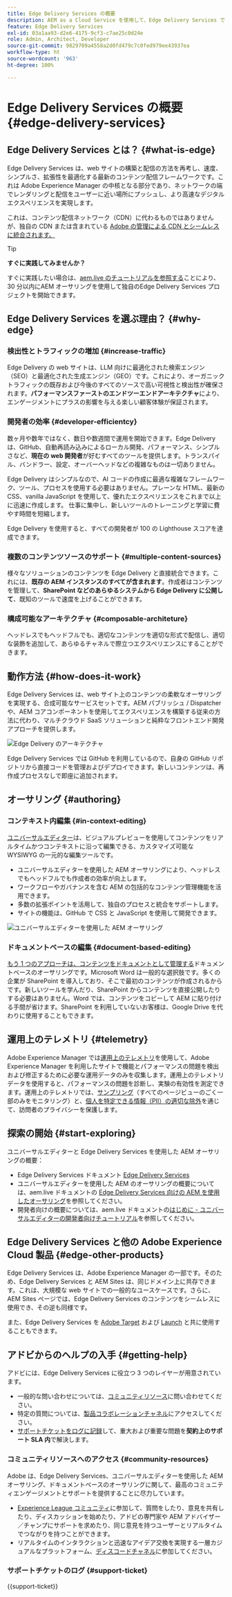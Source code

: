 ```yaml
---
title: Edge Delivery Services の概要
description: AEM as a Cloud Service を使用して、Edge Delivery Services で提供されるパフォーマンスと完璧な Lighthouse スコアを活用する方法について説明します。
feature: Edge Delivery Services
exl-id: 03a1aa93-d2e6-4175-9cf3-c7ae25c0d24e
role: Admin, Architect, Developer
source-git-commit: 9829709a4558a2d0fd479c7c0fed979ee43937ea
workflow-type: ht
source-wordcount: '963'
ht-degree: 100%

---
```



# Edge Delivery Services の概要 {#edge-delivery-services}

## Edge Delivery Services とは？ {#what-is-edge}

Edge Delivery Services は、web サイトの構築と配信の方法を再考し、速度、シンプルさ、拡張性を最適化する最新のコンテンツ配信フレームワークです。これは Adobe Experience Manager の中核となる部分であり、ネットワークの端でレンダリングと配信をユーザーに近い場所にプッシュし、より高速なデジタルエクスペリエンスを実現します。

これは、コンテンツ配信ネットワーク（CDN）に代わるものではありませんが、独自の CDN または含まれている [Adobe の管理による CDN とシームレスに統合されます。](/help/implementing/dispatcher/cdn.md)

>[!TIP]
>
>**すぐに実践してみませんか？**
>
>すぐに実践したい場合は、[aem.live のチュートリアルを参照する](https://www.aem.live/developer/ue-tutorial)ことにより、30 分以内にAEM オーサリングを使用して独自のEdge Delivery Services プロジェクトを開始できます。


## Edge Delivery Services を選ぶ理由？ {#why-edge}

### 検出性とトラフィックの増加 {#increase-traffic}

Edge Delivery の web サイトは、LLM 向けに最適化された検索エンジン（SEO）と最適化された生成エンジン（GEO）です。これにより、オーガニックトラフィックの既存および今後のすべてのソースで高い可視性と検出性が確保されます。**パフォーマンスファーストのエンドツーエンドアーキテクチャ**&#x200B;により、エンゲージメントにプラスの影響を与える楽しい顧客体験が保証されます。

### 開発者の効率 {#developer-efficientcy}

数ヶ月や数年ではなく、数日や数週間で運用を開始できます。Edge Delivery は、GitHub、自動再読み込みによるローカル開発、パフォーマンス、シンプルさなど、**現在の web 開発者**&#x200B;が好むすべてのツールを提供します。トランスパイル、バンドラー、設定、オーバーヘッドなどの複雑なものは一切ありません。

Edge Delivery はシンプルなので、AI コードの作成に最適な複雑なフレームワーク、ツール、プロセスを使用する必要はありません。プレーンな HTML、最新の CSS、vanilla JavaScript を使用して、優れたエクスペリエンスをこれまで以上に迅速に作成します。 仕事に集中し、新しいツールのトレーニングと学習に費やす時間を短縮します。

Edge Delivery を使用すると、すべての開発者が 100 の Lighthouse スコアを達成できます。

### 複数のコンテンツソースのサポート {#multiple-content-sources}

様々なソリューションのコンテンツを Edge Delivery と直接統合できます。これには、**既存の AEM インスタンスのすべてが含まれます**。作成者はコンテンツを管理して、**SharePoint などのあらゆるシステムから Edge Delivery に公開して**、既知のツールで速度を上げることができます。

### 構成可能なアーキテクチャ {#composable-architeture}

ヘッドレスでもヘッドフルでも、適切なコンテンツを適切な形式で配信し、適切な装飾を追加して、あらゆるチャネルで際立つエクスペリエンスにすることができます。

## 動作方法 {#how-does-it-work}

Edge Delivery Services は、web サイト上のコンテンツの柔軟なオーサリングを実現する、合成可能なサービスセットです。AEM パブリッシュ / Dispatcher や、AEM コアコンポーネントを使用してエクスペリエンスを構築する従来の方法に代わり、マルチクラウド SaaS ソリューションと純粋なフロントエンド開発アプローチを提供します。

![Edge Delivery のアーキテクチャ](assets/aem-with-eds-architecture.png)

Edge Delivery Services では GitHub を利用しているので、自身の GitHub リポジトリから直接コードを管理およびデプロイできます。新しいコンテンツは、再作成プロセスなしで即座に追加されます。

## オーサリング {#authoring}

### コンテキスト内編集 {#in-context-editing}

[ユニバーサルエディター](/help/implementing/universal-editor/introduction.md)は、ビジュアルプレビューを使用してコンテンツをリアルタイムかつコンテキストに沿って編集できる、カスタマイズ可能な WYSIWYG の一元的な編集ツールです。

* ユニバーサルエディターを使用した AEM オーサリングにより、ヘッドレスでもヘッドフルでも作成者の効率が向上します。
* ワークフローやガバナンスを含む AEM の包括的なコンテンツ管理機能を活用できます。
* 多数の拡張ポイントを活用して、独自のプロセスと統合をサポートします。
* サイトの機能は、GitHub で CSS と JavaScript を使用して開発できます。

![ユニバーサルエディターを使用した AEM オーサリング](assets/wysiwyg-authoring.png)

### ドキュメントベースの編集 {#document-based-editing}

[もう 1 つのアプローチは、コンテンツをドキュメントとして管理する](https://www.aem.live/docs/authoring)ドキュメントベースのオーサリングです。Microsoft Word は一般的な選択肢です。多くの企業が SharePoint を導入しており、そこで最初のコンテンツが作成されるからです。新しいツールを学んだり、SharePoint からコンテンツを直接公開したりする必要はありません。Word では、コンテンツをコピーして AEM に貼り付ける手間が省けます。SharePoint を利用していないお客様は、Google Drive を代わりに使用することもできます。

## 運用上のテレメトリ {#telemetry}

Adobe Experience Manager では[運用上のテレメトリ](https://www.aem.live/docs/operational-telemetry)を使用して、Adobe Experience Manager を利用したサイトで機能とパフォーマンスの問題を検出および修正するために必要な運用データのみを収集します。運用上のテレメトリデータを使用すると、パフォーマンスの問題を診断し、実験の有効性を測定できます。運用上のテレメトリでは、[サンプリング](https://www.aem.live/docs/operational-telemetry#operational-telemetry-data-is-sampled)（すべてのページビューのごく一部のみをモニタリング）と、[個人を特定できる情報（PII）の適切な除外](https://www.aem.live/docs/operational-telemetry#what-data-is-being-collected)を通じて、訪問者のプライバシーを保護します。

## 探索の開始 {#start-exploring}

ユニバーサルエディターと Edge Delivery Services を使用した AEM オーサリングの概要：

* Edge Delivery Services ドキュメント [Edge Delivery Services](https://www.aem.live)
* ユニバーサルエディターを使用した AEM のオーサリングの概要については、aem.live ドキュメントの [Edge Delivery Services 向けの AEM を使用したオーサリング](https://www.aem.live/docs/aem-authoring)を参照してください。
* 開発者向けの概要については、aem.live ドキュメントの[はじめに - ユニバーサルエディターの開発者向けチュートリアル](https://www.aem.live/developer/ue-tutorial)を参照してください。

## Edge Delivery Services と他の Adobe Experience Cloud 製品 {#edge-other-products}

Edge Delivery Services は、Adobe Experience Manager の一部です。そのため、Edge Delivery Services と AEM Sites は、同じドメイン上に共存できます。これは、大規模な web サイトでの一般的なユースケースです。さらに、AEM Sites ページでは、Edge Delivery Services のコンテンツをシームレスに使用でき、その逆も同様です。

また、Edge Delivery Services を [Adobe Target](https://www.aem.live/developer/target-integration) および [Launch](https://experienceleague.adobe.com/ja/docs/experience-platform/tags/home) と共に使用することもできます。

## アドビからのヘルプの入手 {#getting-help}

アドビには、Edge Delivery Services に役立つ 3 つのレイヤーが用意されています。

* 一般的な問い合わせについては、[コミュニティリソース](#community-resources)に問い合わせてください。
* 特定の質問については、[製品コラボレーションチャネル](#collaboration-channel)にアクセスしてください。
* [サポートチケットをログに記録](#support-ticket)して、重大および重要な問題を&#x200B;**契約上のサポート SLA 内**&#x200B;で解決します。

### コミュニティリソースへのアクセス {#community-resources}

Adobe は、Edge Delivery Services、ユニバーサルエディターを使用した AEM オーサリング、ドキュメントベースのオーサリングに関して、最高のコミュニティエンゲージメントとサポートを提供することに尽力しています。

* [Experience League コミュニティ](https://adobe.ly/3Q6kTKl)に参加して、質問をしたり、意見を共有したり、ディスカッションを始めたり、アドビの専門家や AEM アドバイザー／チャンプにサポートを求めたり、同じ意見を持つユーザーとリアルタイムでつながりを持つことができます。
* リアルタイムのインタラクションと迅速なアイデア交換を実現する一層カジュアルなプラットフォーム、[ディスコードチャネル](https://discord.gg/aem-live)に参加してください。

### サポートチケットのログ {#support-ticket}

{{support-ticket}}
